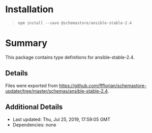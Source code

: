 # Installation
> `npm install --save @schemastore/ansible-stable-2.4`

# Summary
This package contains type definitions for ansible-stable-2.4.

## Details
Files were exported from https://github.com/ffflorian/schemastore-updater/tree/master/schemas/ansible-stable-2.4.

## Additional Details
* Last updated: Thu, Jul 25, 2019, 17:59:05 GMT
* Dependencies: none
